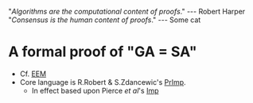 "_Algorithms are the computational content of proofs_."  --- Robert Harper  
"_Consensus is the human content of proofs_."  --- Some cat

# A formal proof of "GA = SA"
- Cf. [EEM](https://github.com/STakashimizu/EEM/wiki)
- Core language is R.Robert & S.Zdancewic's [PrImp](https://github.com/rnrand/VPHL).
  - In effect based upon Pierce _et al_'s [Imp](http://www.cis.upenn.edu/~bcpierce/sf/current/Imp.html)
